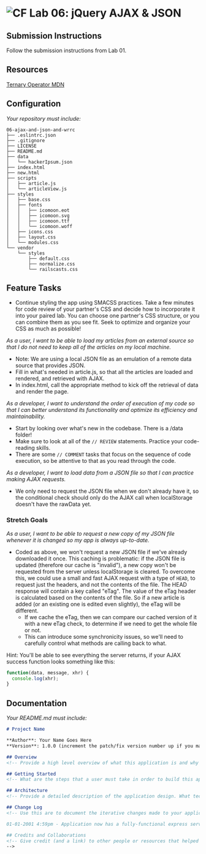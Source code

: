 ![CF](https://camo.githubusercontent.com/70edab54bba80edb7493cad3135e9606781cbb6b/687474703a2f2f692e696d6775722e636f6d2f377635415363382e706e67) Lab 06: jQuery AJAX & JSON
===

## Submission Instructions
Follow the submission instructions from Lab 01.

## Resources  
[Ternary Operator MDN](https://developer.mozilla.org/en-US/docs/Web/JavaScript/Reference/Operators/Conditional_Operator)

## Configuration
_Your repository must include:_

```
06-ajax-and-json-and-wrrc
├── .eslintrc.json
├── .gitignore
├── LICENSE
├── README.md
├── data
│   └── hackerIpsum.json
├── index.html
├── new.html
├── scripts
│   ├── article.js
│   └── articleView.js
├── styles
│   ├── base.css
│   ├── fonts
│   │   ├── icomoon.eot
│   │   ├── icomoon.svg
│   │   ├── icomoon.ttf
│   │   └── icomoon.woff
│   ├── icons.css
│   ├── layout.css
│   └── modules.css
└── vendor
    └── styles
        ├── default.css
        ├── normalize.css
        └── railscasts.css
```

## Feature Tasks

- Continue styling the app using SMACSS practices. Take a few minutes for code review of your partner's CSS and decide how to incorporate it into your paired lab. You can choose one partner's CSS structure, or you can combine them as you see fit. Seek to optimize and organize your CSS as much as possible!

*As a user, I want to be able to load my articles from an external source so that I do not need to keep all of the articles on my local machine.*

- Note: We are using a local JSON file as an emulation of a remote data source that provides JSON.
- Fill in what's needed in article.js, so that all the articles are loaded and rendered, and retrieved with AJAX.
- In index.html, call the appropriate method to kick off the retrieval of data and render the page.

*As a developer, I want to understand the order of execution of my code so that I can better understand its functionality and optimize its efficiency and maintainability.*

- Start by looking over what's new in the codebase. There is a /data folder!
- Make sure to look at all of the `// REVIEW` statements. Practice your code-reading skills.
- There are some `// COMMENT` tasks that focus on the sequence of code execution, so be attentive to that as you read through the code.

*As a developer, I want to load data from a JSON file so that I can practice making AJAX requests.*

- We only need to request the JSON file when we don't already have it, so the conditional check should only do the AJAX call when localStorage doesn't have the rawData yet.


### Stretch Goals
*As a user, I want to be able to request a new copy of my JSON file whenever it is changed so my app is always up-to-date.*

- Coded as above, we won't request a new JSON file if we've already downloaded it once. This caching is problematic: if the JSON file is updated (therefore our cache is "invalid"), a new copy won't be requested from the server unless localStorage is cleared. To overcome this, we could use a small and fast AJAX request with a type of `HEAD`, to request just the headers, and not the contents of the file. The HEAD response will contain a key called "eTag". The value of the eTag header is calculated based on the contents of the file. So if a new article is added (or an existing one is edited even slightly), the eTag will be different.
  - If we cache the eTag, then we can compare our cached version of it with a new eTag check, to determine if we need to get the whole file or not.
  - This can introduce some synchronicity issues, so we'll need to carefully control what methods are calling back to what.

Hint: You'll be able to see everything the server returns, if your AJAX success function looks something like this:

```javascript
function(data, message, xhr) {
  console.log(xhr);
}
```

## Documentation
_Your README.md must include:_

```md
# Project Name

**Author**: Your Name Goes Here
**Version**: 1.0.0 (increment the patch/fix version number up if you make more commits past your first submission)

## Overview
<!-- Provide a high level overview of what this application is and why you are building it, beyond the fact that it's an assignment for a Code Fellows 301 class. (i.e. What's your problem domain?) -->

## Getting Started
<!-- What are the steps that a user must take in order to build this app on their own machine and get it running? -->

## Architecture
<!-- Provide a detailed description of the application design. What technologies (languages, libraries, etc) you're using, and any other relevant design information. -->

## Change Log
<!-- Use this are to document the iterative changes made to your application as each feature is successfully implemented. Use time stamps. Here's an examples:

01-01-2001 4:59pm - Application now has a fully-functional express server, with GET and POST routes for the book resource.

## Credits and Collaborations
<!-- Give credit (and a link) to other people or resources that helped you build this application. -->
-->
```
